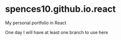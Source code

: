 # spences10.github.io.react
My personal portfolio in React

One day I will have at least one branch to use here
